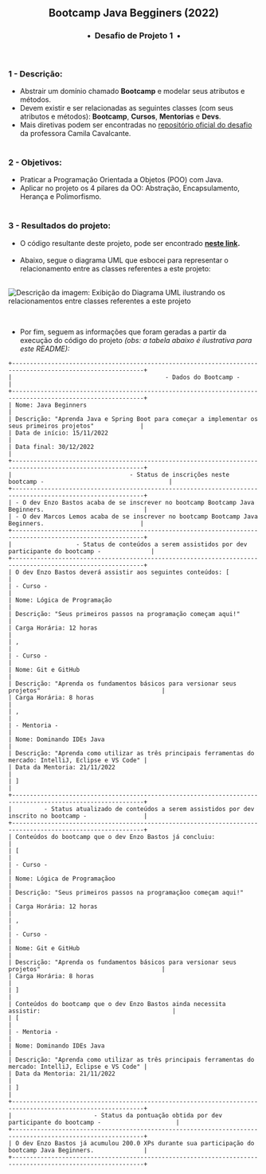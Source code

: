 <div align="center">
<h2>Bootcamp Java Begginers (2022)</h2>
<h3>•&nbsp; Desafio de Projeto 1 &nbsp;•</h3>
</div>
&nbsp;
&nbsp;

### 1 - Descrição:
 - Abstrair um domínio chamado **Bootcamp** e modelar seus atributos e métodos.    
 - Devem existir e ser relacionadas as seguintes classes (com seus atributos e métodos): **Bootcamp**, **Cursos**, **Mentorias** e **Devs**.  
 - Mais diretivas podem ser encontradas no [repositório oficial do desafio](https://github.com/cami-la/desafio-poo-dio) da professora Camila Cavalcante.  
&nbsp;
&nbsp;    
### 2 - Objetivos:
 - Praticar a Programação Orientada a Objetos (POO) com Java.    
 - Aplicar no projeto os 4 pilares da OO: Abstração, Encapsulamento, Herança e Polimorfismo.   
&nbsp;
&nbsp;    
### 3 - Resultados do projeto:
 - O código resultante deste projeto, pode ser encontrado **[neste link]().**    
&nbsp;
&nbsp;    
 - Abaixo, segue o diagrama UML que esbocei para representar o relacionamento entre as classes referentes a este projeto:   
&nbsp;    

![Descrição da imagem: Exibição do Diagrama UML ilustrando os relacionamentos entre classes referentes a este projeto](https://github.com/michelelozada2/java/blob/main/diagrama-uml.png "Diagrama UML" )


&nbsp;
&nbsp;    
- Por fim, seguem as informações que foram geradas a partir da execução do código do projeto *(obs: a tabela abaixo é ilustrativa para este README):* 
&nbsp;
&nbsp;    
```
+-----------------------------------------------------------------------------------------------------------+
|                                           - Dados do Bootcamp -                                           |
+-----------------------------------------------------------------------------------------------------------+
| Nome: Java Beginners                                                                                      |
| Descrição: "Aprenda Java e Spring Boot para começar a implementar os seus primeiros projetos"             |
| Data de início: 15/11/2022                                                                                |
| Data final: 30/12/2022                                                                                    |
+-----------------------------------------------------------------------------------------------------------+
|                                 - Status de inscrições neste bootcamp -                                   |
+-----------------------------------------------------------------------------------------------------------+
| - O dev Enzo Bastos acaba de se inscrever no bootcamp Bootcamp Java Beginners.                            |
| - O dev Marcos Lemos acaba de se inscrever no bootcamp Bootcamp Java Beginners.                           |
+-----------------------------------------------------------------------------------------------------------+
|                  - Status de conteúdos a serem assistidos por dev participante do bootcamp -              |
+-----------------------------------------------------------------------------------------------------------+ 
| O dev Enzo Bastos deverá assistir aos seguintes conteúdos: [                                              |
| - Curso -                                                                                                 |
| Nome: Lógica de Programação                                                                               |
| Descrição: "Seus primeiros passos na programação começam aqui!"                                           |
| Carga Horária: 12 horas                                                                                   |
| ,                                                                                                         |
| - Curso -                                                                                                 |
| Nome: Git e GitHub                                                                                        |
| Descrição: "Aprenda os fundamentos básicos para versionar seus projetos"                                  |
| Carga Horária: 8 horas                                                                                    |
| ,                                                                                                         |
| - Mentoria -                                                                                              |
| Nome: Dominando IDEs Java                                                                                 |
| Descrição: "Aprenda como utilizar as três principais ferramentas do mercado: IntelliJ, Eclipse e VS Code" |
| Data da Mentoria: 21/11/2022                                                                              |
| ]                                                                                                         |
+-----------------------------------------------------------------------------------------------------------+
|         - Status atualizado de conteúdos a serem assistidos por dev inscrito no bootcamp -                |
+-----------------------------------------------------------------------------------------------------------+ 
| Conteúdos do bootcamp que o dev Enzo Bastos já concluiu:                                                  |
| [                                                                                                         |
| - Curso -                                                                                                 |
| Nome: Lógica de Programaçãoo                                                                              |
| Descrição: "Seus primeiros passos na programaçãoo começam aqui!"                                          |
| Carga Horária: 12 horas                                                                                   |
| ,                                                                                                         |
| - Curso -                                                                                                 |
| Nome: Git e GitHub                                                                                        |
| Descrição: "Aprenda os fundamentos básicos para versionar seus projetos"                                  |
| Carga Horária: 8 horas                                                                                    |
| ]                                                                                                         |
| Conteúdos do bootcamp que o dev Enzo Bastos ainda necessita assistir:                                     |
| [                                                                                                         |
| - Mentoria -                                                                                              |
| Nome: Dominando IDEs Java                                                                                 |
| Descrição: "Aprenda como utilizar as três principais ferramentas do mercado: IntelliJ, Eclipse e VS Code" |
| Data da Mentoria: 21/11/2022                                                                              |
| ]                                                                                                         |
+-----------------------------------------------------------------------------------------------------------+
|                       - Status da pontuação obtida por dev participante do bootcamp -                     |
+-----------------------------------------------------------------------------------------------------------+ 
| O dev Enzo Bastos já acumulou 200.0 XPs durante sua participação do bootcamp Java Beginners.              |
+-----------------------------------------------------------------------------------------------------------+
```